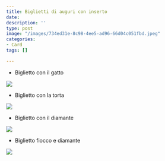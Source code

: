 ```yaml
---
title: Biglietti di auguri con inserto
date: 
description: ''
type: post
image: "/images/734ed31e-8c98-4ee5-ad96-66d04c051fbd.jpeg"
categories:
- Card
tags: []

---
```

* Biglietto con il gatto

![](/images/734ed31e-8c98-4ee5-ad96-66d04c051fbd.jpeg)

* Biglietto con la torta

![](/images/bc1e1dda-7203-4047-ac36-3bebe8ab84e8.jpeg)

* Biglietto con il diamante

![](/images/44be2687-839a-4ba9-9ec8-353dcdadf4e6.jpeg)

* Biglietto fiocco e diamante

![](/images/98a28ed1-7fe0-430e-a21f-a00b03d413f0.jpeg)
